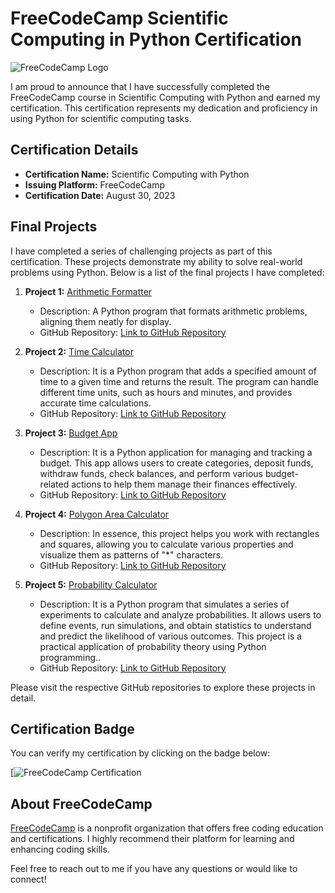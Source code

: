 # FreeCodeCamp Scientific Computing in Python Certification

![FreeCodeCamp Logo](https://external-content.duckduckgo.com/iu/?u=https%3A%2F%2Ftse1.mm.bing.net%2Fth%3Fid%3DOIP.82YwuuaWdR7gvN4O0MpTTwHaFC%26pid%3DApi&f=1&ipt=e12163353c645cf6c08cf0c121a9d32f1234e785d4b9d81a0022c8c924bb0437&ipo=images)

I am proud to announce that I have successfully completed the FreeCodeCamp course in Scientific Computing with Python and earned my certification. This certification represents my dedication and proficiency in using Python for scientific computing tasks.

## Certification Details

- **Certification Name:** Scientific Computing with Python
- **Issuing Platform:** FreeCodeCamp
- **Certification Date:** August 30, 2023

## Final Projects

I have completed a series of challenging projects as part of this certification. These projects demonstrate my ability to solve real-world problems using Python. Below is a list of the final projects I have completed:

1. **Project 1:** [Arithmetic Formatter](https://www.freecodecamp.org/learn/scientific-computing-with-python/scientific-computing-with-python-projects/arithmetic-formatter)
   - Description: A Python program that formats arithmetic problems, aligning them neatly for display. 
   - GitHub Repository: [Link to GitHub Repository](https://github.com/Ricardo354/FreeCodeCamp_projects/tree/main/01_ArithmeticArranger)

2. **Project 2:** [Time Calculator](https://www.freecodecamp.org/learn/scientific-computing-with-python/scientific-computing-with-python-projects/time-calculator)
   - Description: It is a Python program that adds a specified amount of time to a given time and returns the result. The program can handle different time units, such as hours and minutes, and provides accurate time calculations.
   - GitHub Repository: [Link to GitHub Repository](https://github.com/Ricardo354/FreeCodeCamp_projects/tree/main/02_TimeCalculator)

3. **Project 3:** [Budget App](https://www.freecodecamp.org/learn/scientific-computing-with-python/scientific-computing-with-python-projects/budget-app)
   - Description: It is a Python application for managing and tracking a budget. This app allows users to create categories, deposit funds, withdraw funds, check balances, and perform various budget-related actions to help them manage their finances effectively.
   - GitHub Repository: [Link to GitHub Repository](https://github.com/Ricardo354/FreeCodeCamp_projects/tree/main/03_BudgetApp)

4. **Project 4:** [Polygon Area Calculator](https://www.freecodecamp.org/learn/scientific-computing-with-python/#scientific-computing-with-python-projects)
   - Description: In essence, this project helps you work with rectangles and squares, allowing you to calculate various properties and visualize them as patterns of "*" characters.
   - GitHub Repository: [Link to GitHub Repository](https://github.com/Ricardo354/FreeCodeCamp_projects/tree/main/04_PolygonAreaCalculator)

5. **Project 5:** [Probability Calculator](https://www.freecodecamp.org/learn/scientific-computing-with-python/scientific-computing-with-python-projects/probability-calculator)
   - Description: It is a Python program that simulates a series of experiments to calculate and analyze probabilities. It allows users to define events, run simulations, and obtain statistics to understand and predict the likelihood of various outcomes. This project is a practical application of probability theory using Python programming..
   - GitHub Repository: [Link to GitHub Repository](https://github.com/Ricardo354/FreeCodeCamp_projects/tree/main/05_ProbabilityCalculator)

Please visit the respective GitHub repositories to explore these projects in detail.

## Certification Badge

You can verify my certification by clicking on the badge below:

[![FreeCodeCamp Certification](https://www.freecodecamp.org/certification/RicardoTeixeira/scientific-computing-with-python-v7)

## About FreeCodeCamp

[FreeCodeCamp](https://www.freecodecamp.org/) is a nonprofit organization that offers free coding education and certifications. I highly recommend their platform for learning and enhancing coding skills.

Feel free to reach out to me if you have any questions or would like to connect!


